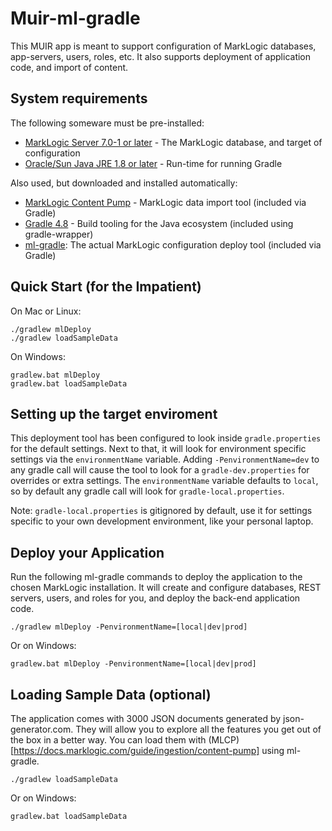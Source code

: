 # Muir-ml-gradle

This MUIR app is meant to support configuration of MarkLogic databases, app-servers, users, roles, etc. It also supports deployment of application code, and import of content.

## System requirements

The following someware must be pre-installed:

- [MarkLogic Server 7.0-1 or later](https://developer.marklogic.com/products) - The MarkLogic database, and target of configuration
- [Oracle/Sun Java JRE 1.8 or later](http://www.oracle.com/technetwork/java/javase/downloads/index.html) - Run-time for running Gradle

Also used, but downloaded and installed automatically:

- [MarkLogic Content Pump](https://developer.marklogic.com/products/mlcp) - MarkLogic data import tool (included via Gradle)
- [Gradle 4.8](https://gradle.org/) - Build tooling for the Java ecosystem (included using gradle-wrapper)
- [ml-gradle](https://github.com/marklogic-community/ml-gradle): The actual MarkLogic configuration deploy tool (included via Gradle)

## Quick Start (for the Impatient)

On Mac or Linux:

    ./gradlew mlDeploy
    ./gradlew loadSampleData

On Windows:

    gradlew.bat mlDeploy
    gradlew.bat loadSampleData

## Setting up the target enviroment

This deployment tool has been configured to look inside `gradle.properties` for the default settings. Next to that, it will look for environment specific settings via the `environmentName` variable. Adding `-PenvironmentName=dev` to any gradle call will cause the tool to look for a `gradle-dev.properties` for overrides or extra settings. The `environmentName` variable defaults to `local`, so by default any gradle call will look for `gradle-local.properties`.

Note: `gradle-local.properties` is gitignored by default, use it for settings specific to your own development environment, like your personal laptop.

## Deploy your Application

Run the following ml-gradle commands to deploy the application to the chosen MarkLogic
installation. It will create and configure databases, REST servers, users, and
roles for you, and deploy the back-end application code.

    ./gradlew mlDeploy -PenvironmentName=[local|dev|prod]

Or on Windows:

    gradlew.bat mlDeploy -PenvironmentName=[local|dev|prod]

## Loading Sample Data (optional)

The application comes with 3000 JSON documents generated by json-generator.com. They
will allow you to explore all the features you get out of the box in a better way. You
can load them with (MLCP)[https://docs.marklogic.com/guide/ingestion/content-pump] using
ml-gradle.

    ./gradlew loadSampleData

Or on Windows:

    gradlew.bat loadSampleData
